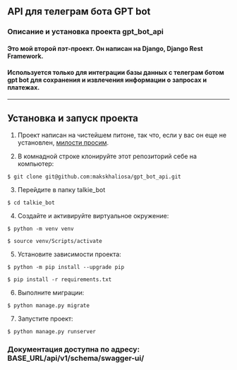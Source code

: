## API для телеграм бота GPT bot
### Описание и установка проекта gpt_bot_api
#### Это мой второй пэт-проект. Он написан на Django, Django Rest Framework.
#### Используется только для интеграции базы данных с телеграм ботом gpt bot для сохранения и извлечения информации о запросах и платежах.
---
## Установка и запуск проекта
1. Проект написан на чистейшем питоне, так что, если у вас он еще не установлен,
[милости просим](https://www.python.org/downloads/).

2. В комнадной строке клонируйте этот репозиторий себе на компьютер:
```
$ git clone git@github.com:makskhaliosa/gpt_bot_api.git
```

3. Перейдите в папку talkie_bot
```
$ cd talkie_bot
```

4. Создайте и активируйте виртуальное окружение:
```
$ python -m venv venv

$ source venv/Scripts/activate
```

5. Установите зависимости проекта:
```
$ python -m pip install --upgrade pip

$ pip install -r requirements.txt
```

6. Выполните миграции:
```
$ python manage.py migrate
```

7. Запустите проект:
```
$ python manage.py runserver
```

### Документация доступна по адресу: BASE_URL/api/v1/schema/swagger-ui/
